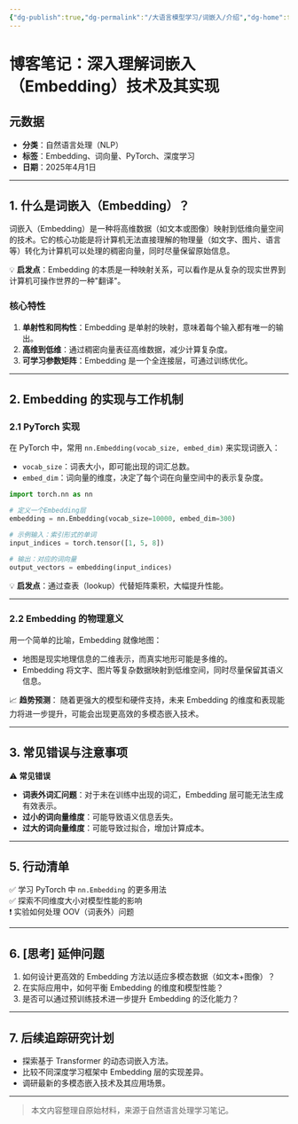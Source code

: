 ```yaml
---
{"dg-publish":true,"dg-permalink":"/大语言模型学习/词嵌入/介绍","dg-home":false,"dg-description":"在此输入笔记的描述","dg-hide":false,"dg-hide-title":false,"dg-show-backlinks":true,"dg-show-local-graph":true,"dg-show-inline-title":true,"dg-pinned":false,"dg-passphrase":"在此输入访问密码","dg-enable-mathjax":false,"dg-enable-mermaid":false,"dg-enable-uml":false,"dg-note-icon":0,"dg-enable-dataview":false,"tags":["NLP"],"permalink":"/大语言模型学习/词嵌入/介绍/","dgShowBacklinks":true,"dgShowLocalGraph":true,"dgShowInlineTitle":true,"dgPassFrontmatter":true,"noteIcon":0,"created":"2025-04-02T21:42:06.000+08:00","updated":"2025-04-15T13:29:06.531+08:00"}
---
```




# 博客笔记：深入理解词嵌入（Embedding）技术及其实现

## 元数据
- **分类**：自然语言处理（NLP）
- **标签**：Embedding、词向量、PyTorch、深度学习
- **日期**：2025年4月1日  

---


## 1. 什么是词嵌入（Embedding）？
词嵌入（Embedding）是一种将高维数据（如文本或图像）映射到低维向量空间的技术。它的核心功能是将计算机无法直接理解的物理量（如文字、图片、语言等）转化为计算机可以处理的稠密向量，同时尽量保留原始信息。

💡 **启发点**：Embedding 的本质是一种映射关系，可以看作是从复杂的现实世界到计算机可操作世界的一种"翻译"。

### 核心特性
1. **单射性和同构性**：Embedding 是单射的映射，意味着每个输入都有唯一的输出。
2. **高维到低维**：通过稠密向量表征高维数据，减少计算复杂度。
3. **可学习参数矩阵**：Embedding 是一个全连接层，可通过训练优化。

---


## 2. Embedding 的实现与工作机制

### 2.1 PyTorch 实现
在 PyTorch 中，常用 `nn.Embedding(vocab_size, embed_dim)` 来实现词嵌入：
- `vocab_size`：词表大小，即可能出现的词汇总数。
- `embed_dim`：词向量的维度，决定了每个词在向量空间中的表示复杂度。

```python
import torch.nn as nn

# 定义一个Embedding层
embedding = nn.Embedding(vocab_size=10000, embed_dim=300)

# 示例输入：索引形式的单词
input_indices = torch.tensor([1, 5, 8])

# 输出：对应的词向量
output_vectors = embedding(input_indices)
```

💡 **启发点**：通过查表（lookup）代替矩阵乘积，大幅提升性能。

---


### 2.2 Embedding 的物理意义
用一个简单的比喻，Embedding 就像地图：
- 地图是现实地理信息的二维表示，而真实地形可能是多维的。
- Embedding 将文字、图片等复杂数据映射到低维空间，同时尽量保留其语义信息。

📈 **趋势预测**：
随着更强大的模型和硬件支持，未来 Embedding 的维度和表现能力将进一步提升，可能会出现更高效的多模态嵌入技术。

---


## 3. 常见错误与注意事项
⚠️ **常见错误**
- **词表外词汇问题**：对于未在训练中出现的词汇，Embedding 层可能无法生成有效表示。
- **过小的词向量维度**：可能导致语义信息丢失。
- **过大的词向量维度**：可能导致过拟合，增加计算成本。


---


## 5. 行动清单
✅ 学习 PyTorch 中 `nn.Embedding` 的更多用法  
✅ 探索不同维度大小对模型性能的影响  
❗️ 实验如何处理 OOV（词表外）问题  

---


## 6. [思考] 延伸问题
1. 如何设计更高效的 Embedding 方法以适应多模态数据（如文本+图像）？
2. 在实际应用中，如何平衡 Embedding 的维度和模型性能？
3. 是否可以通过预训练技术进一步提升 Embedding 的泛化能力？

---


## 7. 后续追踪研究计划
- 探索基于 Transformer 的动态词嵌入方法。
- 比较不同深度学习框架中 Embedding 层的实现差异。
- 调研最新的多模态嵌入技术及其应用场景。

---

> 本文内容整理自原始材料，来源于自然语言处理学习笔记。
